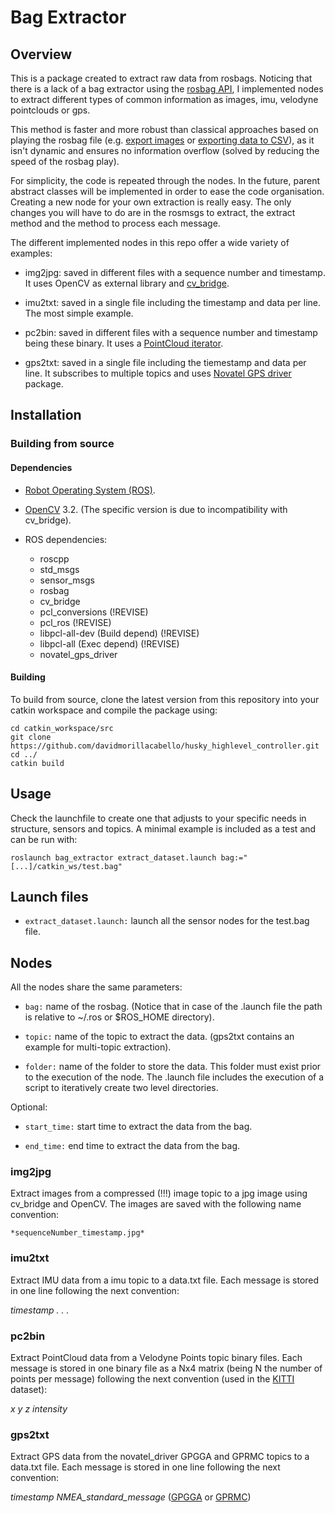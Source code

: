 # Bag Extractor

## Overview

This is a package created to extract raw data from rosbags. Noticing that there is a lack of a bag extractor using the [rosbag API](https://wiki.ros.org/rosbag/Code%20API), I implemented nodes to extract different types of common information as images, imu, velodyne pointclouds or gps.

This method is faster and more robust than classical approaches based on playing the rosbag file (e.g. [export images](https://wiki.ros.org/rosbag/Tutorials/Exporting%20image%20and%20video%20data) or [exporting data to CSV](https://answers.ros.org/question/9102/how-to-extract-data-from-bag/)), as it isn't dynamic and ensures no information overflow (solved by reducing the speed of the rosbag play).

For simplicity, the code is repeated through the nodes. In the future, parent abstract classes will be implemented in order to ease the code organisation.
Creating a new node for your own extraction is really easy. The only changes you will have to do are in the rosmsgs to extract, the extract method and the method to process each message.

The different implemented nodes in this repo offer a wide variety of examples:

* img2jpg: saved in different files with a sequence number and timestamp. It uses OpenCV as external library and [cv_bridge](https://wiki.ros.org/cv_bridge).

* imu2txt: saved in a single file including the timestamp and data per line. The most simple example.

* pc2bin: saved in different files with a sequence number and timestamp being these binary. It uses a [PointCloud iterator](https://wiki.ros.org/pcl/Overview).

* gps2txt: saved in a single file including the tiemestamp and data per line. It subscribes to multiple topics and uses [Novatel GPS driver](https://github.com/swri-robotics/novatel_gps_driver) package.

## Installation

### Building from source

#### Dependencies

* [Robot Operating System (ROS)](http://wiki.ros.org/).

* [OpenCV](https://opencv.org/) 3.2. (The specific version is due to incompatibility with cv_bridge).

* ROS dependencies:
    * roscpp
    * std_msgs
    * sensor_msgs
    * rosbag
    * cv_bridge
    * pcl_conversions (!REVISE)
    * pcl_ros (!REVISE)
    * libpcl-all-dev (Build depend) (!REVISE)
    * libpcl-all (Exec depend) (!REVISE)
    * novatel_gps_driver

#### Building

To build from source, clone the latest version from this repository into your catkin workspace and compile the package using:

    cd catkin_workspace/src
    git clone https://github.com/davidmorillacabello/husky_highlevel_controller.git
    cd ../
    catkin build

## Usage

Check the launchfile to create one that adjusts to your specific needs in structure, sensors and topics. A minimal example is included as a test and can be run with:

    roslaunch bag_extractor extract_dataset.launch bag:="[...]/catkin_ws/test.bag"

## Launch files

* `extract_dataset.launch:` launch all the sensor nodes for the test.bag file.

## Nodes

All the nodes share the same parameters:

* `bag:` name of the rosbag. (Notice that in case of the .launch file the path is relative to ~/.ros or $ROS_HOME directory).

* `topic:` name of the topic to extract the data. (gps2txt contains an example for multi-topic extraction).

* `folder:` name of the folder to store the data. This folder must exist prior to the execution of the node. The .launch file includes the execution of a script to iteratively create two level directories.

Optional:

* `start_time:` start time to extract the data from the bag.

* `end_time:` end time to extract the data from the bag.

### img2jpg

Extract images from a compressed (!!!) image topic to a jpg image using cv_bridge and OpenCV. The images are saved with the following name convention:

    *sequenceNumber_timestamp.jpg*

### imu2txt


Extract IMU data from a imu topic to a data.txt file. Each message is stored in one line following the next convention:

*timestamp . . .*

### pc2bin


Extract PointCloud data from a Velodyne Points topic binary files. Each message is stored in one binary file as a Nx4 matrix (being N the number of points per message) following the next convention (used in the [KITTI](http://www.cvlibs.net/datasets/kitti/) dataset):

*x y z intensity*

### gps2txt


Extract GPS data from the novatel_driver GPGGA and GPRMC topics to a data.txt file. Each message is stored in one line following the next convention:

*timestamp NMEA_standard_message* ([GPGGA](https://docs.novatel.com/oem7/Content/Logs/GPGGA.htm) or [GPRMC](https://docs.novatel.com/oem7/Content/Logs/GPRMC.htm))
